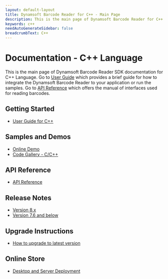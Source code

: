 ```yaml
---
layout: default-layout
title: Dynamsoft Barcode Reader for C++ - Main Page
description: This is the main page of Dynamsoft Barcode Reader for C++ Language.
keywords: c++
needAutoGenerateSidebar: false
breadcrumbText: C++
---
```


# Documentation - C++ Language

This is the main page of Dynamsoft Barcode Reader SDK documentation for C++ Language. Go to [User Guide](#getting-started) which provides a brief guide for how to integrate the Dynamsoft Barcode Reader to your application or run the samples. Go to [API Reference](#api-reference) which offers the manual of interfaces used for reading barcodes.



## Getting Started
- [User Guide for C++](user-guide.md)

## Samples and Demos

- <a href="https://demo.dynamsoft.com/barcode-reader/" target="_blank">Online Demo</a>
- <a href="https://www.dynamsoft.com/barcode-reader/resources/code-gallery/?tag=c/c++" target="_blank">Code Gallery - C/C++</a>

## API Reference
- [API Reference](api-reference/index.md)

## Release Notes
- [Version 8.x](release-notes/cpp-8.md)
- [Version 7.6 and below](release-notes/cpp-7.md)

## Upgrade Instructions
- [How to upgrade to latest version](upgrade-instruction.md)

## Online Store
- <a href="https://www.dynamsoft.com/store/dynamsoft-barcode-reader/" target="_blank">Desktop and Server Deployment</a>

